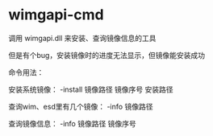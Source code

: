 # wimgapi-cmd
调用 wimgapi.dll 来安装、查询镜像信息的工具


但是有个bug，安装镜像时的进度无法显示，但镜像能安装成功

命令用法：


安装系统镜像：
-install 镜像路径 镜像序号 安装路径


查询wim、esd里有几个镜像：
-info 镜像路径


查询镜像信息：
-info 镜像路径 镜像序号

